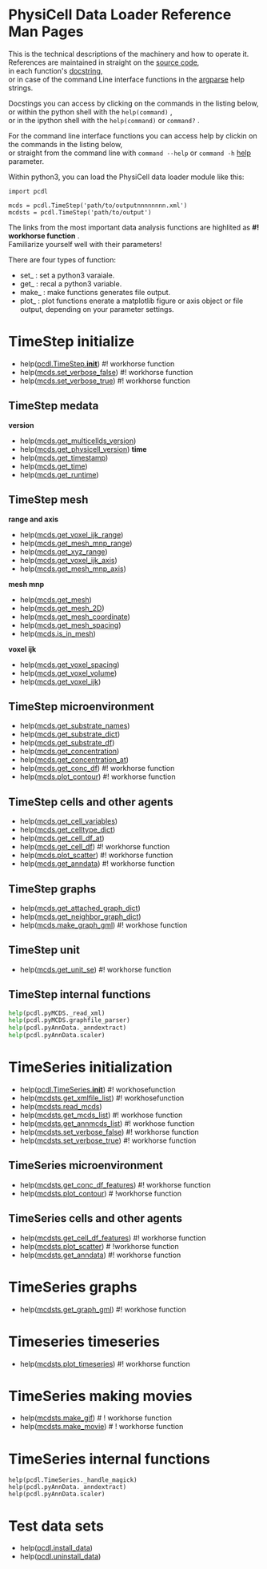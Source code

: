 # PhysiCell Data Loader Reference Man Pages

This is the technical descriptions of the machinery and how to operate it.\
References are maintained in straight on the [source code](https://github.com/elmbeech/physicelldataloader/tree/master/pcdl), \
in each function's [docstring](https://en.wikipedia.org/wiki/Docstring), \
or in case of the command Line interface functions in the [argparse](https://docs.python.org/3/library/argparse.html) help strings.

Docstings you can access by clicking on the commands in the listing below, \
or within the python shell with the `help(command)` , \
or in the ipython shell with the `help(command)` or `command?` .

For the command line interface functions you can access help by clickin on the commands in the listing below, \
or straight from the command line with `command --help` or `command -h` [help](https://en.wikipedia.org/wiki/Help!) parameter.


Within python3, you can load the PhysiCell data loader module like this:
```python3
import pcdl

mcds = pcdl.TimeStep('path/to/outputnnnnnnnn.xml')
mcdsts = pcdl.TimeStep('path/to/output')
```

The links from the most important data analysis functions are highlited as **#! workhorse function** . \
Familiarize yourself well with their parameters!

There are four types of function:
+ set_ : set a python3 varaiale.
+ get_ : recal a python3 variable.
+ make_ : make functions generates file output.
+ plot_ : plot functions enerate a matplotlib figure or axis object or file output, depending on your parameter settings.


# TimeStep initialize
+ help([pcdl.TimeStep.__init__](https://github.com/elmbeech/physicelldataloader/tree/master/man/docstring/mcds.__init__.md))  #! workhorse function
+ help([mcds.set_verbose_false](https://github.com/elmbeech/physicelldataloader/tree/master/man/docstring/mcds.set_verbose_false.md)) #! workhorse function
+ help([mcds.set_verbose_true](https://github.com/elmbeech/physicelldataloader/tree/master/man/docstring/mcds.set_verbose_true.md)) #! workhorse function


## TimeStep medata
**version**
+ help([mcds.get_multicellds_version](https://github.com/elmbeech/physicelldataloader/tree/master/man/docstring/mcds.get_multicellds_version.md))
+ help([mcds.get_physicell_version](https://github.com/elmbeech/physicelldataloader/tree/master/man/docstring/mcds.get_physicell_version.md))
**time**
+ help([mcds.get_timestamp](https://github.com/elmbeech/physicelldataloader/tree/master/man/docstring/mcds.get_timestamp.md))
+ help([mcds.get_time](https://github.com/elmbeech/physicelldataloader/tree/master/man/docstring/mcds.get_time.md))
+ help([mcds.get_runtime](https://github.com/elmbeech/physicelldataloader/tree/master/man/docstring/mcds.get_runtime.md))


## TimeStep mesh

**range and axis**
+ help([mcds.get_voxel_ijk_range](https://github.com/elmbeech/physicelldataloader/tree/master/man/docstring/mcds.get_voxel_ijk_range.md))
+ help([mcds.get_mesh_mnp_range](https://github.com/elmbeech/physicelldataloader/tree/master/man/docstring/mcds.get_mesh_spacing.md))
+ help([mcds.get_xyz_range](https://github.com/elmbeech/physicelldataloader/tree/master/man/docstring/mcds.get_xyz_range.md))
+ help([mcds.get_voxel_ijk_axis](https://github.com/elmbeech/physicelldataloader/tree/master/man/docstring/mcds.get_voxel_ijk_axis.md))
+ help([mcds.get_mesh_mnp_axis](https://github.com/elmbeech/physicelldataloader/tree/master/man/docstring/mcds.get_mesh_mnp_axis.md))

**mesh mnp**
+ help([mcds.get_mesh](https://github.com/elmbeech/physicelldataloader/tree/master/man/docstring/mcds.get_mesh.md))
+ help([mcds.get_mesh_2D](https://github.com/elmbeech/physicelldataloader/tree/master/man/docstring/mcds.get_mesh_2D.md))
+ help([mcds.get_mesh_coordinate](https://github.com/elmbeech/physicelldataloader/tree/master/man/docstring/mcds.get_mesh_coordinate.md))
+ help([mcds.get_mesh_spacing](https://github.com/elmbeech/physicelldataloader/tree/master/man/docstring/mcds.get_mesh_spacing.md))
+ help([mcds.is_in_mesh](https://github.com/elmbeech/physicelldataloader/tree/master/man/docstring/mcds.is_in_mesh.md))

**voxel ijk**
+ help([mcds.get_voxel_spacing](https://github.com/elmbeech/physicelldataloader/tree/master/man/docstring/mcds.get_voxel_spacing.md))
+ help([mcds.get_voxel_volume](https://github.com/elmbeech/physicelldataloader/tree/master/man/docstring/mcds.get_voxel_volume.md))
+ help([mcds.get_voxel_ijk](https://github.com/elmbeech/physicelldataloader/tree/master/man/docstring/mcds.get_voxel_ijk.md))


## TimeStep microenvironment
+ help([mcds.get_substrate_names](https://github.com/elmbeech/physicelldataloader/tree/master/man/docstring/mcds.get_substrate_names.md))
+ help([mcds.get_substrate_dict](https://github.com/elmbeech/physicelldataloader/tree/master/man/docstring/mcds.get_substrate_dict.md))
+ help([mcds.get_substrate_df](https://github.com/elmbeech/physicelldataloader/tree/master/man/docstring/mcds.get_substrate_df.md))
+ help([mcds.get_concentration](https://github.com/elmbeech/physicelldataloader/tree/master/man/docstring/mcds.get_concentration.md))
+ help([mcds.get_concentration_at](https://github.com/elmbeech/physicelldataloader/tree/master/man/docstring/mcds.get_concentration_at.md))
+ help([mcds.get_conc_df](https://github.com/elmbeech/physicelldataloader/tree/master/man/docstring/mcds.get_conc_df.md))  #! workhorse function
+ help([mcds.plot_contour](https://github.com/elmbeech/physicelldataloader/tree/master/man/docstring/mcds.plot_contour.md))  #! workhorse function

## TimeStep cells and other agents
+ help([mcds.get_cell_variables](https://github.com/elmbeech/physicelldataloader/tree/master/man/docstring/mcds.get_cell_variables.md))
+ help([mcds.get_celltype_dict](https://github.com/elmbeech/physicelldataloader/tree/master/man/docstring/mcds.get_celltype_dict.md))
+ help([mcds.get_cell_df_at](https://github.com/elmbeech/physicelldataloader/tree/master/man/docstring/mcds.get_cell_df_at.md))
+ help([mcds.get_cell_df](https://github.com/elmbeech/physicelldataloader/tree/master/man/docstring/mcds.get_cell_df.md))  #! workhorse function
+ help([mcds.plot_scatter](https://github.com/elmbeech/physicelldataloader/tree/master/man/docstring/mcds.plot_scatter.md))  #! workhorse function
+ help([mcds.get_anndata](https://github.com/elmbeech/physicelldataloader/tree/master/man/docstring/mcds.get_anndata.md))  #! workhorse function

## TimeStep graphs
+ help([mcds.get_attached_graph_dict](https://github.com/elmbeech/physicelldataloader/tree/master/man/docstring/mcds.get_attached_graph_dict.md))
+ help([mcds.get_neighbor_graph_dict](https://github.com/elmbeech/physicelldataloader/tree/master/man/docstring/mcds.get_neighbor_graph_dict.md))
+ help([mcds.make_graph_gml](https://github.com/elmbeech/physicelldataloader/tree/master/man/docstring/mcds.make_graph_gml.md))  #! workhose function

## TimeStep unit
+ help([mcds.get_unit_se](https://github.com/elmbeech/physicelldataloader/tree/master/man/docstring/mcds.get_unit_se.md))  #! workhorse function

## TimeStep internal functions
```python
help(pcdl.pyMCDS._read_xml)
help(pcdl.pyMCDS.graphfile_parser)
help(pcdl.pyAnnData._anndextract)
help(pcdl.pyAnnData.scaler)
```

# TimeSeries initialization
+ help([pcdl.TimeSeries.__init__](https://github.com/elmbeech/physicelldataloader/tree/master/man/docstring/mcdsts.__init__.md)) #! workhosefunction
+ help([mcdsts.get_xmlfile_list](https://github.com/elmbeech/physicelldataloader/tree/master/man/docstring/mcdsts.get_xmlfile_list.md))  #! workhosefunction
+ help([mcdsts.read_mcds](https://github.com/elmbeech/physicelldataloader/tree/master/man/docstring/mcdsts.read_mcds.md))
+ help([mcdsts.get_mcds_list](https://github.com/elmbeech/physicelldataloader/tree/master/man/docstring/mcdsts.get_mcds_list.md))  #! workhose function
+ help([mcdsts.get_annmcds_list](https://github.com/elmbeech/physicelldataloader/tree/master/man/docstring/mcdsts.get_annmcds_list.md))  #! workhose function
+ help([mcdsts.set_verbose_false](https://github.com/elmbeech/physicelldataloader/tree/master/man/docstring/mcdsts.set_verbose_false.md)) #! workhorse function
+ help([mcdsts.set_verbose_true](https://github.com/elmbeech/physicelldataloader/tree/master/man/docstring/mcdsts.set_verbose_true.md)) #! workhorse function

## TimeSeries microenvironment
+ help([mcdsts.get_conc_df_features](https://github.com/elmbeech/physicelldataloader/tree/master/man/docstring/mcdsts.get_conc_df_features.md))  #! workhorse function
+ help([mcdsts.plot_contour](https://github.com/elmbeech/physicelldataloader/tree/master/man/docstring/mcds.plot_contour.md))  # !workhorse function

## TimeSeries cells and other agents
+ help([mcdsts.get_cell_df_features](https://github.com/elmbeech/physicelldataloader/tree/master/man/docstring/mcdsts.get_cell_df.md))  #! workhorse function
+ help([mcdsts.plot_scatter](https://github.com/elmbeech/physicelldataloader/tree/master/man/docstring/mcdsts.plot_scatter.md))  # !workhorse function
+ help([mcdsts.get_anndata](https://github.com/elmbeech/physicelldataloader/tree/master/man/docstring/mcdsts.get_anndata.md))  #! workhorse function

# TimeSeries graphs
+ help([mcdsts.get_graph_gml](https://github.com/elmbeech/physicelldataloader/tree/master/man/docstring/mcds.make_graph_gml.md))  #! workhose function

# Timeseries timeseries
+ help([mcdsts.plot_timeseries](https://github.com/elmbeech/physicelldataloader/tree/master/man/docstring/mcdsts.plot_timeseries.md))  #! workhorse function

# TimeSeries making movies
+ help([mcdsts.make_gif](https://github.com/elmbeech/physicelldataloader/tree/master/man/docstring/pcdl.make_gif.md))  # ! workhorse function
+ help([mcdsts.make_movie](https://github.com/elmbeech/physicelldataloader/tree/master/man/docstring/pcdl.make_movie.md))  # ! workhorse function

# TimeSeries internal functions
```
help(pcdl.TimeSeries._handle_magick)
help(pcdl.pyAnnData._anndextract)
help(pcdl.pyAnnData.scaler)
```

# Test data sets
+ help([pcdl.install_data](https://github.com/elmbeech/physicelldataloader/tree/master/man/docstring/pcdl.install_data))
+ help([pcdl.uninstall_data](https://github.com/elmbeech/physicelldataloader/tree/master/man/docstring/pcdl.uninstall_data))

